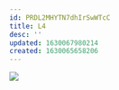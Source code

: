 ```yaml
---
id: PRDL2MHYTN7dhIrSwWTcC
title: L4
desc: ''
updated: 1630067980214
created: 1630065658206
---
```


![](/assets/images/2021-08-27-17-45-28.png)
